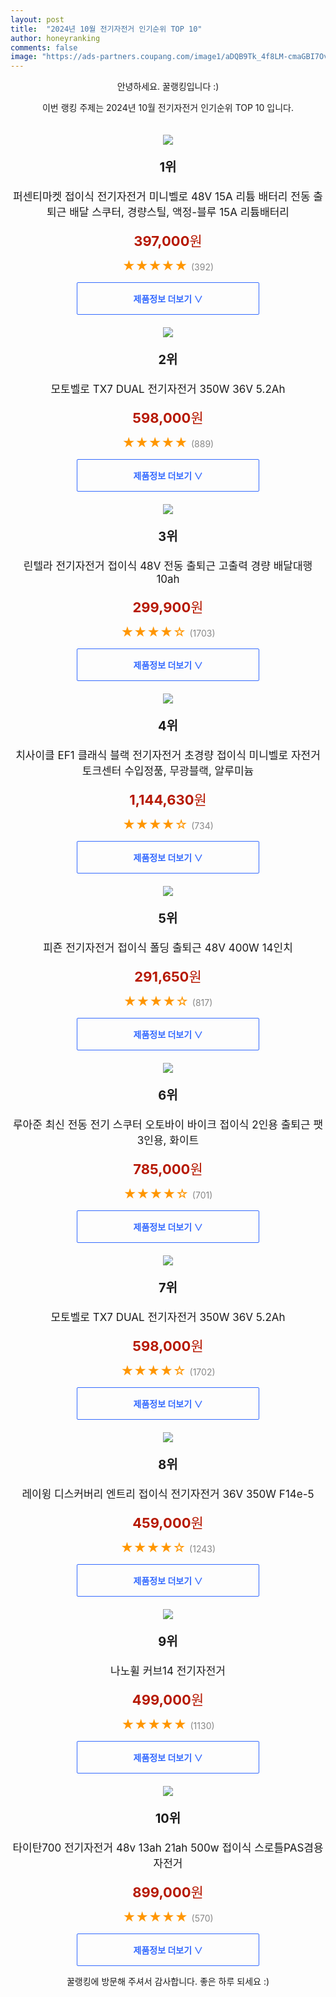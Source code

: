 ```yaml
---
layout: post
title:  "2024년 10월 전기자전거 인기순위 TOP 10"
author: honeyranking
comments: false
image: "https://ads-partners.coupang.com/image1/aDQB9Tk_4f8LM-cmaGBI7OvRbRdYdfqbPUR9UMe2mJ8uJIwmmWWi_cyK-ekUynujOoVZETZWJjnQKNQG5_-VH_bYL3-Ee2ZZpGEwmTIGBhG5CBjuaVEHWH0TLdqD05XzrykG_ATKYun3en_F7JxbwELo_PmBRn3IvL6nIEBKBKv6_m1pK30QPRGu7TvtiHEOua_ZeH0L-eI32AHVSpupAv5NU21mxWEE7qOcY371Msw2QkKd0UwgvYffKO8DYqJqg_uP_zq4qI3WImsgJy0bjX5nCojyDDA9mmc5YLcoEaId9tDga25q4rTjm22INA=="
---
```

<p style="text-align: center;">안녕하세요. 꿀랭킹입니다 :)</p>
<p style="text-align: center;">이번 랭킹 주제는 2024년 10월 전기자전거 인기순위 TOP 10 입니다.</p><center><img src="https://ads-partners.coupang.com/image1/aDQB9Tk_4f8LM-cmaGBI7OvRbRdYdfqbPUR9UMe2mJ8uJIwmmWWi_cyK-ekUynujOoVZETZWJjnQKNQG5_-VH_bYL3-Ee2ZZpGEwmTIGBhG5CBjuaVEHWH0TLdqD05XzrykG_ATKYun3en_F7JxbwELo_PmBRn3IvL6nIEBKBKv6_m1pK30QPRGu7TvtiHEOua_ZeH0L-eI32AHVSpupAv5NU21mxWEE7qOcY371Msw2QkKd0UwgvYffKO8DYqJqg_uP_zq4qI3WImsgJy0bjX5nCojyDDA9mmc5YLcoEaId9tDga25q4rTjm22INA==" style="margin-top:20px" /></center><p style="text-align: center; font-size: 20px"><b>1위</b></p><p style="text-align: center; font-size: 17px">퍼센티마켓 접이식 전기자전거 미니벨로 48V 15A 리튬 배터리 전동 출퇴근 배달 스쿠터, 경량스틸, 액정-블루 15A 리튬배터리</p><p style="text-align: center;"><span style="color: #b61800; font-size: 22px;"><b>397,000</b>원</span></p><p style="text-align: center;"><span style="color: #ff9600; font-size: 20px;">★★★★★ </span><span style="color: #878787;">(392)</span></p><center><a href="https://link.coupang.com/re/AFFSDP?lptag=AF3899140&subid=honeyrank&pageKey=8363237235&itemId=24164649003&vendorItemId=86933715806&traceid=V0-153-80555691aa3e5572&clickBeacon=52ffddb0-8094-11ef-9b11-f4b9ad40445f%7E3&requestid=20241002170000758055829428&token=31850C%7CMIXED"><div style="font-size: 14px; display: inline-block; padding: 15px 90px; color: #346aff; border-radius: 2px; border: 1px solid #346aff; cursor: pointer;"><b>제품정보 더보기 &or;</b></div></a></center><center><img src="https://ads-partners.coupang.com/image1/-hbb3wwFmL94d6Rd-v8Fu-OXBiSZ5mmXil81EuPq9j3kM7l1szqeG4q4dbs6SXw1LyTjSXc-ZNFP12I0PykjQBSjSJP846qSZO5-_c9zi7AWZIzXI5eiqScSM9I5nW71smUeQa5EddGcr9HFUFfu5MjjySr5m80WYuTTkdITVwmSROWXFYW805I4TNm0-PifWeyLbxugUGYt72HpHVD-DR0QPkEurBCWjtQOO4kPrestrLZxRSVpgwoAdHIUO46jePvXTjrV29aAKlfTfVmNpU-ea5iz0JNjEg==" style="margin-top:20px" /></center><p style="text-align: center; font-size: 20px"><b>2위</b></p><p style="text-align: center; font-size: 17px">모토벨로 TX7 DUAL 전기자전거 350W 36V 5.2Ah</p><p style="text-align: center;"><span style="color: #b61800; font-size: 22px;"><b>598,000</b>원</span></p><p style="text-align: center;"><span style="color: #ff9600; font-size: 20px;">★★★★★ </span><span style="color: #878787;">(889)</span></p><center><a href="https://link.coupang.com/re/AFFSDP?lptag=AF3899140&subid=honeyrank&pageKey=8277285643&itemId=23860539714&vendorItemId=82811822450&traceid=V0-153-a0a0ab98d41aff66&requestid=20241002170000758055829428&token=31850C%7CMIXED"><div style="font-size: 14px; display: inline-block; padding: 15px 90px; color: #346aff; border-radius: 2px; border: 1px solid #346aff; cursor: pointer;"><b>제품정보 더보기 &or;</b></div></a></center><center><img src="https://ads-partners.coupang.com/image1/BjkKMgts1lYhlvsiBoMctq-qk64MpkvsvcBzGXR0W-7e2HwcF0vGINb5ky1fnNz_ADsCqUt2FWvwUZLW3H67ohKMcTwq1zNfXkDMi7qwrdWN35PJmh-68Xdi401NZb00V9HzMLnXXMqDIfvUB4K38dLXfaBmzCH4OgRt9JUkqTZaABW2ghIAnD1LtPj8ea2FFmzbk19HTkeJUyo-7mdJlWp5sGr9N4GxnAgMvlJ7AoUF1KQKVf_3J8SaMd5-_KVQ_6ygS2Um9-Ew0oHvg0LJD3_ipzY9s3wzHyAr6y661XGowWY5QhHOFD8=" style="margin-top:20px" /></center><p style="text-align: center; font-size: 20px"><b>3위</b></p><p style="text-align: center; font-size: 17px">린텔라 전기자전거 접이식 48V 전동 출퇴근 고출력 경량 배달대행 10ah</p><p style="text-align: center;"><span style="color: #b61800; font-size: 22px;"><b>299,900</b>원</span></p><p style="text-align: center;"><span style="color: #ff9600; font-size: 20px;">★★★★☆ </span><span style="color: #878787;">(1703)</span></p><center><a href="https://link.coupang.com/re/AFFSDP?lptag=AF3899140&subid=honeyrank&pageKey=8153382756&itemId=23775699303&vendorItemId=90799908032&traceid=V0-153-d1f2f972c59b9445&requestid=20241002170000758055829428&token=31850C%7CMIXED"><div style="font-size: 14px; display: inline-block; padding: 15px 90px; color: #346aff; border-radius: 2px; border: 1px solid #346aff; cursor: pointer;"><b>제품정보 더보기 &or;</b></div></a></center><center><img src="https://ads-partners.coupang.com/image1/Z8UGfh3wcBonNuhwZ_yR_Fa8Rv3aYbj4V5kLlrN-1w7hxSlOP8n2dTgWU8KwQEQoOZUxBjPMQE18kOsYl-rniqR-iQ5533rDaBiw_zRJLDp1_0Z-TnICmh_5ZTs2fZR8Qo9TLfCKnc3HCQLUb-XGvsrL9tu6oeBuYquyg_nDXk4bGiRxKzzAPtWnKNkvdjwapKgkGey23e2Z4XbBI7y3RMMjiIia5UnNTxvayZxA_RqntG9ZT4ZwgiAt7N3fpwwTk6L80HxqswYSNHjo4IvAottqjPf4JTyPmxlaZoA2ibdtnQgu-6Id2nP0WNLBcw==" style="margin-top:20px" /></center><p style="text-align: center; font-size: 20px"><b>4위</b></p><p style="text-align: center; font-size: 17px">치사이클 EF1 클래식 블랙 전기자전거 초경량 접이식 미니벨로 자전거 토크센터 수입정품, 무광블랙, 알루미늄</p><p style="text-align: center;"><span style="color: #b61800; font-size: 22px;"><b>1,144,630</b>원</span></p><p style="text-align: center;"><span style="color: #ff9600; font-size: 20px;">★★★★☆ </span><span style="color: #878787;">(734)</span></p><center><a href="https://link.coupang.com/re/AFFSDP?lptag=AF3899140&subid=honeyrank&pageKey=5857223563&itemId=10209694907&vendorItemId=85983592310&traceid=V0-153-c87762b1fbe7ca3c&clickBeacon=530004c0-8094-11ef-8cd9-dda565b4a7ea%7E3&requestid=20241002170000758055829428&token=31850C%7CMIXED"><div style="font-size: 14px; display: inline-block; padding: 15px 90px; color: #346aff; border-radius: 2px; border: 1px solid #346aff; cursor: pointer;"><b>제품정보 더보기 &or;</b></div></a></center><center><img src="https://ads-partners.coupang.com/image1/SmFcBFxSwJs0QBuhSnYu0HQ-fFK0VJTc0gCwQBbqY0_bbIoQLR4qduCfT1KyHeYK19d5o8Rr0qVbH-HBtTwNqv0DavuaxUsb9nmheAgVF80LcC0d3YzXdcuxJ7amEpXkHFyChd8NErYQvz4wyVGafSk9gOxY3lYO9dijOMovfsxQ81kjBdAwbMk0FopcZmMd3ZPFBXX3jm1-sv4MuHwiYX3X7K4gUjJKon9Jar9BtbqFr1NqUHZHvixfL2MXxUlldzzl_gvwl1pw-_J1WQvnMgyDIyVxgo8rj1rUiJDCVPRgx5GKF2zbZ0u96g==" style="margin-top:20px" /></center><p style="text-align: center; font-size: 20px"><b>5위</b></p><p style="text-align: center; font-size: 17px">피죤 전기자전거 접이식 폴딩 출퇴근 48V 400W 14인치</p><p style="text-align: center;"><span style="color: #b61800; font-size: 22px;"><b>291,650</b>원</span></p><p style="text-align: center;"><span style="color: #ff9600; font-size: 20px;">★★★★☆ </span><span style="color: #878787;">(817)</span></p><center><a href="https://link.coupang.com/re/AFFSDP?lptag=AF3899140&subid=honeyrank&pageKey=7842865677&itemId=21354957690&vendorItemId=88412553195&traceid=V0-153-296730cddfbd40fc&requestid=20241002170000758055829428&token=31850C%7CMIXED"><div style="font-size: 14px; display: inline-block; padding: 15px 90px; color: #346aff; border-radius: 2px; border: 1px solid #346aff; cursor: pointer;"><b>제품정보 더보기 &or;</b></div></a></center><center><img src="https://ads-partners.coupang.com/image1/Fox_f65XYRlHSooUFnVEgf1JU1EVUTyWFy5uhwWD217ZFCZUiHDUSEBc4oPLNWj2LAR61VBAkMaxEx0ZHIt_5mX4Rb45TyMv2uy-3tN7yw7LRcfq5BLgAkpX_Q2jU6v2jm9hRQKepbSaLfE8DZSjTUrbnqXMmD8kzg4nu-VUavy6C33hfn7CARjJ5_biCYbn3jma-e0NGc3nnLGQtWaNktRTw8R2n22RnuXUKXwblAS3-qdWwjeL6B0q3-j0hMIuv97le7aACsutLZgC9DM1xIs4Nvqhub4QN0TlR-tMkBLhx0AaZCnFdr1615y5pQ==" style="margin-top:20px" /></center><p style="text-align: center; font-size: 20px"><b>6위</b></p><p style="text-align: center; font-size: 17px">루아준 최신 전동 전기 스쿠터 오토바이 바이크 접이식 2인용 출퇴근 팻 3인용, 화이트</p><p style="text-align: center;"><span style="color: #b61800; font-size: 22px;"><b>785,000</b>원</span></p><p style="text-align: center;"><span style="color: #ff9600; font-size: 20px;">★★★★☆ </span><span style="color: #878787;">(701)</span></p><center><a href="https://link.coupang.com/re/AFFSDP?lptag=AF3899140&subid=honeyrank&pageKey=8334509588&itemId=24064958215&vendorItemId=91112148307&traceid=V0-153-1d685a9069ffaeb8&clickBeacon=530004c0-8094-11ef-a678-3761ff4745e3%7E3&requestid=20241002170000758055829428&token=31850C%7CMIXED"><div style="font-size: 14px; display: inline-block; padding: 15px 90px; color: #346aff; border-radius: 2px; border: 1px solid #346aff; cursor: pointer;"><b>제품정보 더보기 &or;</b></div></a></center><center><img src="https://ads-partners.coupang.com/image1/h1b94xVP9iFkmfqXh6XWECKMJPnasQUmb4y_A5C0Qc1cHjshB1TRvP0Jqh7jWATYWNUaQobcdYHzVvhZhvu4EMbaWNBTYGkEXB5f_gzyesQx-0goIISKas8LBDRNiq6RHTY_Ny3WlUnL-0fgQAQSXZ7SWFSTMTFiDt4gdFbvA3yFnYHDP-iEpoJ_U7maV5PJuvCOQ45WGdoyMNCppaSaNe7Dj5RAsxev5SEcHWJH_tVZniVOJRFirq7iEP25YTCpFPog3o65F9B8mRgPLtZewa4dvy0KsiDWnngY" style="margin-top:20px" /></center><p style="text-align: center; font-size: 20px"><b>7위</b></p><p style="text-align: center; font-size: 17px">모토벨로 TX7 DUAL 전기자전거 350W 36V 5.2Ah</p><p style="text-align: center;"><span style="color: #b61800; font-size: 22px;"><b>598,000</b>원</span></p><p style="text-align: center;"><span style="color: #ff9600; font-size: 20px;">★★★★☆ </span><span style="color: #878787;">(1702)</span></p><center><a href="https://link.coupang.com/re/AFFSDP?lptag=AF3899140&subid=honeyrank&pageKey=8277285643&itemId=23860545665&vendorItemId=82811822468&traceid=V0-153-a0a0ab98d41aff66&requestid=20241002170000758055829428&token=31850C%7CMIXED"><div style="font-size: 14px; display: inline-block; padding: 15px 90px; color: #346aff; border-radius: 2px; border: 1px solid #346aff; cursor: pointer;"><b>제품정보 더보기 &or;</b></div></a></center><center><img src="https://ads-partners.coupang.com/image1/9TlPJMHLE-uDzOfp9VXRCbxU8GPM0sWQKHJQC2GWcqEN_-geerkBdhp8eNj_fVH_DARNaTArbauLpIGjG3WnULQt3L6nfV2RDrpm8KRQXe4YZfBEq5Z4RC-BlRabjZ8e4duWFV1l1EXLG9dGUTkqluV3NBkr-IuvwyGFk3AkLQgY_RBrOSPn5KpmMrYDPqNZE3tUkR21wWjo4JtwblWohiDUkjRIORWqdDI0y55L1f18aVNsl6qZPoXcSpQH_Fxcxe7_w_pWkWen3ZvwlXC1NybUWqcPXea63w==" style="margin-top:20px" /></center><p style="text-align: center; font-size: 20px"><b>8위</b></p><p style="text-align: center; font-size: 17px">레이윙 디스커버리 엔트리 접이식 전기자전거 36V 350W F14e-5</p><p style="text-align: center;"><span style="color: #b61800; font-size: 22px;"><b>459,000</b>원</span></p><p style="text-align: center;"><span style="color: #ff9600; font-size: 20px;">★★★★☆ </span><span style="color: #878787;">(1243)</span></p><center><a href="https://link.coupang.com/re/AFFSDP?lptag=AF3899140&subid=honeyrank&pageKey=8253742076&itemId=23765999146&vendorItemId=90790349061&traceid=V0-153-00dcfcc9656bf110&requestid=20241002170000758055829428&token=31850C%7CMIXED"><div style="font-size: 14px; display: inline-block; padding: 15px 90px; color: #346aff; border-radius: 2px; border: 1px solid #346aff; cursor: pointer;"><b>제품정보 더보기 &or;</b></div></a></center><center><img src="https://ads-partners.coupang.com/image1/9uWelR2a_Xicc3oM9kWQLmepehAYnOVTIezhk1XDaY9aZ8Y0zyTXQN-VVwIVOo6bFT66Yye93kHY3o8ksi8z8rMX7CF0BMyamdX5gHHhRYAn7wwnNbv0dIdKY7I_zxXVCPLBRhZYHJIeRzlKFyeDUDz619N_9TDx4Lg-cwWDZ9n2doAkFb9MDHjnuOfg72ROL4SiEoSmocAKPvHfEjcpKnNcINZML6Po2t3yCKsxJNlnvjpOuGlkhISyasN1K_hl6rp5NYO6l5M-OSL7psRyaSLglxfXpDKtrw4=" style="margin-top:20px" /></center><p style="text-align: center; font-size: 20px"><b>9위</b></p><p style="text-align: center; font-size: 17px">나노휠 커브14 전기자전거</p><p style="text-align: center;"><span style="color: #b61800; font-size: 22px;"><b>499,000</b>원</span></p><p style="text-align: center;"><span style="color: #ff9600; font-size: 20px;">★★★★★ </span><span style="color: #878787;">(1130)</span></p><center><a href="https://link.coupang.com/re/AFFSDP?lptag=AF3899140&subid=honeyrank&pageKey=7370905051&itemId=19013382584&vendorItemId=86137997679&traceid=V0-153-fe7176befd7c2535&requestid=20241002170000758055829428&token=31850C%7CMIXED"><div style="font-size: 14px; display: inline-block; padding: 15px 90px; color: #346aff; border-radius: 2px; border: 1px solid #346aff; cursor: pointer;"><b>제품정보 더보기 &or;</b></div></a></center><center><img src="https://ads-partners.coupang.com/image1/BLVeTAdL8oBZHUj4BA_9fKctRKKUS_Ov0xps-creDaoJa98mpa1Uq0bKSt0gni8VM3HS1gM50UnLECVp6lyhA-UF2dY9vtOSGX6neV4lJ7EfZVVMBXuWSB_1doT6NAEdwx_bw47grzu531lJmrVsP_PTtL4mcZ8cnilg4_RM9oNHrMQw_9e3mzHdXFVkF2yc3ih4ykGOB7s8EjoI6qHzU4sn9K8B6Urq1i_BeaK5aajKl0QfKfsHYRNKtLvlqah-2nfPusrp-VdIX-_GQ_FwAS8Htm_Hu2zIFMeMMLQ9G2LBNrMmMqQ6ZLVN" style="margin-top:20px" /></center><p style="text-align: center; font-size: 20px"><b>10위</b></p><p style="text-align: center; font-size: 17px">타이탄700 전기자전거 48v 13ah 21ah 500w 접이식 스로틀PAS겸용 자전거</p><p style="text-align: center;"><span style="color: #b61800; font-size: 22px;"><b>899,000</b>원</span></p><p style="text-align: center;"><span style="color: #ff9600; font-size: 20px;">★★★★★ </span><span style="color: #878787;">(570)</span></p><center><a href="https://link.coupang.com/re/AFFSDP?lptag=AF3899140&subid=honeyrank&pageKey=7149647860&itemId=17972231641&vendorItemId=85363444524&traceid=V0-153-2a3d5911e34abf5e&requestid=20241002170000758055829428&token=31850C%7CMIXED"><div style="font-size: 14px; display: inline-block; padding: 15px 90px; color: #346aff; border-radius: 2px; border: 1px solid #346aff; cursor: pointer;"><b>제품정보 더보기 &or;</b></div></a></center><p style="text-align: center;">꿀랭킹에 방문해 주셔서 감사합니다. 좋은 하루 되세요 :)</p>